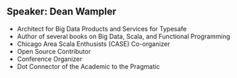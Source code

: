 ## Speaker: Dean Wampler

* Architect for Big Data Products and Services for Typesafe
* Author of several books on Big Data, Scala, and Functional Programming
* Chicago Area Scala Enthusists (CASE) Co-organizer
* Open Source Contributor
* Conference Organizer
* Dot Connector of the Academic to the Pragmatic
